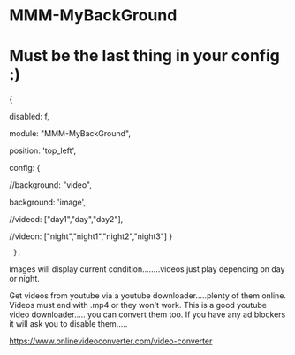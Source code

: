 # MMM-MyBackGround




# Must be the last thing in your config :)


{
            
disabled: f,
            
module: "MMM-MyBackGround",
            
position: 'top_left',
			
config: {
                
  //background: "video",
				
   background: 'image',
				
  //videod: ["day1","day","day2"],
                
//videon: ["night","night1","night2","night3"]
}
        
     },

images will display current condition........videos just play depending on day or night.  

Get videos from youtube via a youtube downloader.....plenty of them online.   Videos must end with .mp4 or they won't work.
This is a good youtube video downloader..... you can convert them too.
If you have any ad blockers it will ask you to disable them.....

https://www.onlinevideoconverter.com/video-converter
